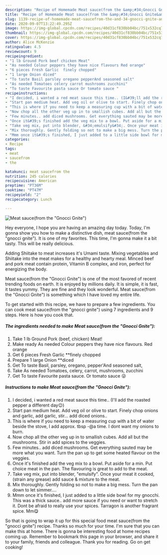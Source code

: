 ```yaml
---
description: "Recipe of Homemade Meat sauce(from the &amp;#34;Gnocci Gnite&amp;#34;)"
title: "Recipe of Homemade Meat sauce(from the &amp;#34;Gnocci Gnite&amp;#34;)"
slug: 1139-recipe-of-homemade-meat-saucefrom-the-and-34-gnocci-gnite-and-34
date: 2020-09-07T13:22:49.295Z
image: https://img-global.cpcdn.com/recipes/40d31cf830bb04bc/751x532cq70/meat-saucefrom-the-gnocci-gnite-recipe-main-photo.jpg
thumbnail: https://img-global.cpcdn.com/recipes/40d31cf830bb04bc/751x532cq70/meat-saucefrom-the-gnocci-gnite-recipe-main-photo.jpg
cover: https://img-global.cpcdn.com/recipes/40d31cf830bb04bc/751x532cq70/meat-saucefrom-the-gnocci-gnite-recipe-main-photo.jpg
author: Alice McKenzie
ratingvalue: 4.5
reviewcount: 9
recipeingredient:
- "1 lb Ground Pork beef chicken Meat"
- "As needed Colour peppers they have nice flavours Red orange"
- "6 pieces Fresh Garlic  finely chopped"
- "1 large Onion diced"
- "To taste Basil parsley oregano pepperAnd seasoned salt"
- "As needed Tomatoes celery carrot mushrooms zucchini"
- "To taste Favourite pasta sauce Or tomato sauce "
recipeinstructions:
- "I decided, i wanted a red meat sauce this time.. (I&#39;ll add the roasted pepper a different day😉)"
- "Start pan medium heat. Add veg oil or olive to start. Finely chop onions and garlic, add garlic, stir... add diced onions.."
- "This is where if you need to keep a measuring cup with a bit of water beside the stove, I add approx. tbsp -@a time. I dont want my onions to burn."
- "Now chop all the other veg up in to smallish cubes. Add all but the mushrooms. Stir in add spices to the veggies."
- "Few minutes.. add diced mushrooms. Get everything sauted may be more what you want. Turn the pan up to get some heated flavour on the veggies."
- "Once it&#39;s finished add the veg mix to a bowl. Put aside for a min. Put choice meat in the pan. The flavouring is great to add to the meat."
- "Take veg mix, put into blender, &#34;emulsify&#34;. Once your meat it cooked, (strain any grease) add sauce &amp; mixture to the meat."
- "Mix thoroughly. Gently folding so not to make a big mess. Turn the pan down to let simmer...."
- "Mmm once it&#39;s finished, I just added to a little side bowl for my gnocchi. This was a thick sauce.. add more sauce if you need or want to stretch it. Dont be afraid to really use your spices. Tarragon is another fragrant spice. Mm😋"
categories:
- Recipe
tags:
- meat
- saucefrom
- the

katakunci: meat saucefrom the 
nutrition: 245 calories
recipecuisine: American
preptime: "PT36M"
cooktime: "PT47M"
recipeyield: "2"
recipecategory: Lunch

---
```



![Meat sauce(from the &#34;Gnocci Gnite&#34;)](https://img-global.cpcdn.com/recipes/40d31cf830bb04bc/751x532cq70/meat-saucefrom-the-gnocci-gnite-recipe-main-photo.jpg)

Hey everyone, I hope you are having an amazing day today. Today, I'm gonna show you how to make a distinctive dish, meat sauce(from the &#34;gnocci gnite&#34;). It is one of my favorites. This time, I'm gonna make it a bit tasty. This will be really delicious.

Adding Shiitake to meat increases it&#39;s Umami taste. Mixing vegetables and Shiitake into the meat makes for a healthy and hearty meal. Minced beef and pork meat contain protein, Vitamin B complex, and iron, perfect for energizing the body.

Meat sauce(from the &#34;Gnocci Gnite&#34;) is one of the most favored of recent trending foods on earth. It is enjoyed by millions daily. It is simple, it is fast, it tastes yummy. They are fine and they look wonderful. Meat sauce(from the &#34;Gnocci Gnite&#34;) is something which I have loved my entire life.


To get started with this recipe, we have to prepare a few ingredients. You can cook meat sauce(from the &#34;gnocci gnite&#34;) using 7 ingredients and 9 steps. Here is how you cook that.

<!--inarticleads1-->

##### The ingredients needed to make Meat sauce(from the &#34;Gnocci Gnite&#34;):

1. Take 1 lb Ground Pork (beef, chicken) Meat!
1. Make ready As needed Colour peppers they have nice flavours. Red orange
1. Get 6 pieces Fresh Garlic  **finely chopped
1. Prepare 1 large Onion **diced
1. Get To taste Basil, parsley, oregano, pepper&#39;And seasoned salt,
1. Take As needed Tomatoes, celery, carrot, mushrooms, zucchini
1. Get To taste Favourite pasta sauce. Or tomato sauce 😜




<!--inarticleads2-->

##### Instructions to make Meat sauce(from the &#34;Gnocci Gnite&#34;):

1. I decided, i wanted a red meat sauce this time.. (I&#39;ll add the roasted pepper a different day😉)
1. Start pan medium heat. Add veg oil or olive to start. Finely chop onions and garlic, add garlic, stir... add diced onions..
1. This is where if you need to keep a measuring cup with a bit of water beside the stove, I add approx. tbsp -@a time. I dont want my onions to burn.
1. Now chop all the other veg up in to smallish cubes. Add all but the mushrooms. Stir in add spices to the veggies.
1. Few minutes.. add diced mushrooms. Get everything sauted may be more what you want. Turn the pan up to get some heated flavour on the veggies.
1. Once it&#39;s finished add the veg mix to a bowl. Put aside for a min. Put choice meat in the pan. The flavouring is great to add to the meat.
1. Take veg mix, put into blender, &#34;emulsify&#34;. Once your meat it cooked, (strain any grease) add sauce &amp; mixture to the meat.
1. Mix thoroughly. Gently folding so not to make a big mess. Turn the pan down to let simmer....
1. Mmm once it&#39;s finished, I just added to a little side bowl for my gnocchi. This was a thick sauce.. add more sauce if you need or want to stretch it. Dont be afraid to really use your spices. Tarragon is another fragrant spice. Mm😋




So that is going to wrap it up for this special food meat sauce(from the &#34;gnocci gnite&#34;) recipe. Thanks so much for your time. I'm sure that you can make this at home. There is gonna be interesting food at home recipes coming up. Remember to bookmark this page in your browser, and share it to your family, friends and colleague. Thank you for reading. Go on get cooking!
